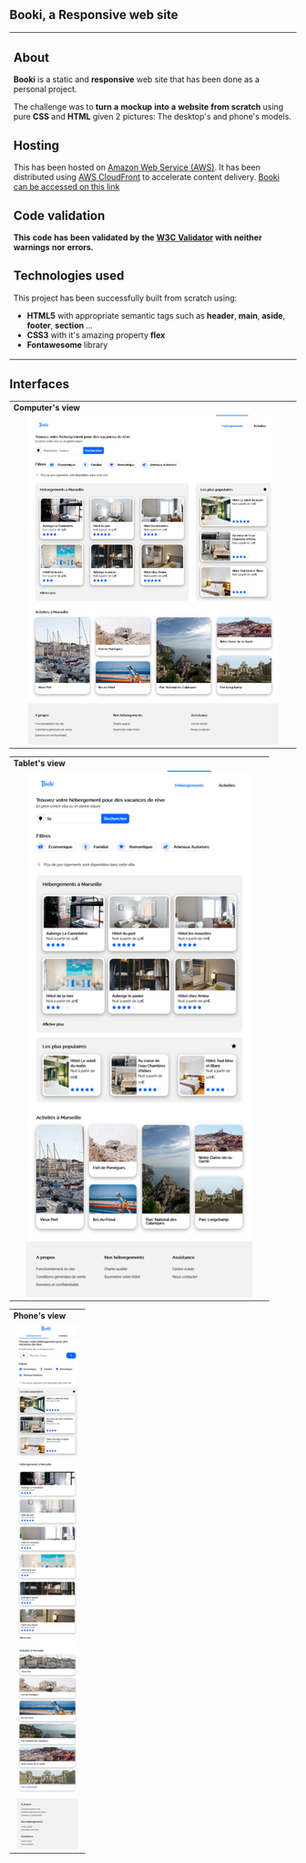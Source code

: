 ## Booki, a Responsive web site
<table>
<tr>
<td>
 
 ## About
 <strong>Booki </strong>  is a static and <strong>responsive</strong>  web site that has been done as a personal project. 

 The challenge was to  <strong> turn a  mockup into a website from scratch </strong> using  pure <strong>CSS</strong>  and <strong>HTML</strong> given 2 pictures: The desktop's and phone's models.
 
 ## Hosting
 This has been hosted on <a href="https://aws.amazon.com/">Amazon Web Service (AWS)<a >. It has been distributed using <a href="https://aws.amazon.com/fr/cloudfront/">AWS CloudFront</a> to accelerate content delivery. </strong>  <a href="https://d1d0or2f9eux5m.cloudfront.net/">Booki can be accessed  on this link </a></strong>   


 ## Code validation
<strong> This code has been validated by the <a href="https://validator.w3.org/">W3C Validator</a> with neither warnings nor errors.</strong>
   
  
 ## Technologies used
 This project has been successfully built from scratch using:
  - <strong>HTML5</strong> with appropriate semantic tags such as <strong>header</strong>, <strong>main</strong>, <strong>aside</strong>, <strong>footer</strong>, <strong>section</strong> ...
- <strong>CSS3</strong> with it's amazing property <strong>flex</strong> 
- <strong>Fontawesome</strong> library

</td>
</tr>
</table>
  
## Interfaces

<table align="center">
<tr>
<td>
<strong>Computer's view </strong>
</td>
</tr>

<tr>
<td align="center">
  <img  width="90%" alt="Verdiane DADA Booki" src="https://github.com/verdianeDada/Booki/blob/main/Screenshots/Computer.png">
</td>
</tr>
</table>


<table  align="center">
<tr>
<td>
<strong>Tablet's view </strong>
</td>
</tr>

<tr>
<td align="center">
  <img  width="90%" alt="Verdiane DADA Booki" src="https://github.com/verdianeDada/Booki/blob/main/Screenshots/Tablet.png">
</td>
</tr>
</table>


<table align="center">
<tr>
<td>
<strong>Phone's view </strong>
</td>
</tr>

<tr>
<td align="center">
  <img  width="90%" alt="Verdiane DADA Booki" src="https://github.com/verdianeDada/Booki/blob/main/Screenshots/Phone.png">
</td>
</tr>
</table>